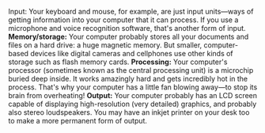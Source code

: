 Input: Your keyboard and mouse, for example, are just input units—ways of getting information into your computer that it can process.
If you use a microphone and voice recognition software, that's another form of input.
**Memory/storage:** Your computer probably stores all your documents and files on a hard drive: a huge magnetic memory. 
But smaller, computer-based devices like digital cameras and cellphones use other kinds of storage such as flash memory cards.
**Processing:** Your computer's processor (sometimes known as the central processing unit) is a microchip buried deep inside. It works amazingly hard and gets incredibly
hot in the process. That's why your computer has a little fan blowing away—to stop its brain from overheating!
**Output:** Your computer probably has an LCD screen capable of displaying high-resolution (very detailed) graphics, and probably also stereo loudspeakers. You may have an inkjet printer on your desk too to make a more permanent form of output.
